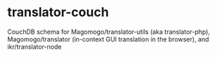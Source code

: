 translator-couch
================

CouchDB schema for  Magomogo/translator-utils (aka translator-php), Magomogo/translator (in-context GUI translation in the browser), and ikr/translator-node
